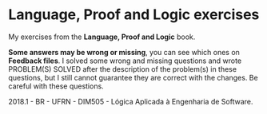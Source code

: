 # Language, Proof and Logic exercises

My exercises from the **Language, Proof and Logic** book.

**Some answers may be wrong or missing**, you can see which ones on **Feedback files**. I solved some wrong and missing questions and wrote PROBLEM(S) SOLVED after the description of the problem(s) in these questions, but I still cannot guarantee they are correct with the changes. Be careful with these questions.

2018.1 - BR - UFRN - DIM505 - Lógica Aplicada à Engenharia de Software.
